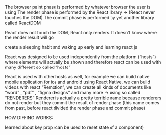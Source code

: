 The browser paint phase is performed by whatever browser the user is using
The render phase is performed by the React library → (React never touches the DOM)
The commit phase is performed by yet another library called ReactDOM

React does not touch the DOM, React only renders. It doesn’t know where the render result will go

create a sleeping habit and waking up early and learning react js

React was designed to be used independently from the platform (“hosts”) where elements will actually be shown and therefore react can be used with many different so called “hosts”

React is used with other hosts as well, for example we can build native mobile application for ios and android using React Native, we can build videos with react “Remotion”, we can create all kinds of documents like “word” , “pdf” , “figma designs” and many more → using so called “RENDERERS”
Renderer is actually a pretty terrible name because renderers do not render but they commit the result of render phase (this name comes from past, before react divided the render phase and commit phase)

HOW DIFFING WORKS:

learned about key prop (can be used to reset state of a component)
